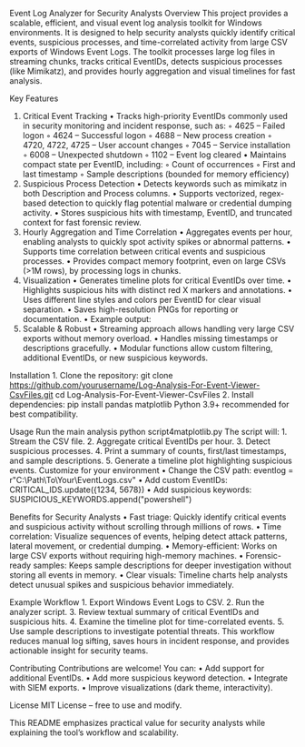 
Event Log Analyzer for Security Analysts
Overview
This project provides a scalable, efficient, and visual event log analysis toolkit for Windows environments. It is designed to help security analysts quickly identify critical events, suspicious processes, and time-correlated activity from large CSV exports of Windows Event Logs.
The toolkit processes large log files in streaming chunks, tracks critical EventIDs, detects suspicious processes (like Mimikatz), and provides hourly aggregation and visual timelines for fast analysis.

Key Features
1. Critical Event Tracking
    • Tracks high-priority EventIDs commonly used in security monitoring and incident response, such as:
        ◦ 4625 – Failed logon
        ◦ 4624 – Successful logon
        ◦ 4688 – New process creation
        ◦ 4720, 4722, 4725 – User account changes
        ◦ 7045 – Service installation
        ◦ 6008 – Unexpected shutdown
        ◦ 1102 – Event log cleared
    • Maintains compact state per EventID, including:
        ◦ Count of occurrences
        ◦ First and last timestamp
        ◦ Sample descriptions (bounded for memory efficiency)
2. Suspicious Process Detection
    • Detects keywords such as mimikatz in both Description and Process columns.
    • Supports vectorized, regex-based detection to quickly flag potential malware or credential dumping activity.
    • Stores suspicious hits with timestamp, EventID, and truncated context for fast forensic review.
3. Hourly Aggregation and Time Correlation
    • Aggregates events per hour, enabling analysts to quickly spot activity spikes or abnormal patterns.
    • Supports time correlation between critical events and suspicious processes.
    • Provides compact memory footprint, even on large CSVs (>1M rows), by processing logs in chunks.
4. Visualization
    • Generates timeline plots for critical EventIDs over time.
    • Highlights suspicious hits with distinct red X markers and annotations.
    • Uses different line styles and colors per EventID for clear visual separation.
    • Saves high-resolution PNGs for reporting or documentation.
    • Example output:
5. Scalable & Robust
    • Streaming approach allows handling very large CSV exports without memory overload.
    • Handles missing timestamps or descriptions gracefully.
    • Modular functions allow custom filtering, additional EventIDs, or new suspicious keywords.

Installation
    1. Clone the repository:
git clone https://github.com/yourusername/Log-Analysis-For-Event-Viewer-CsvFiles.git
cd Log-Analysis-For-Event-Viewer-CsvFiles
    2. Install dependencies:
pip install pandas matplotlib
Python 3.9+ recommended for best compatibility.

Usage
Run the main analysis
python script4matplotlib.py
The script will:
    1. Stream the CSV file.
    2. Aggregate critical EventIDs per hour.
    3. Detect suspicious processes.
    4. Print a summary of counts, first/last timestamps, and sample descriptions.
    5. Generate a timeline plot highlighting suspicious events.
Customize for your environment
    • Change the CSV path:
eventlog = r"C:\Path\To\Your\EventLogs.csv"
    • Add custom EventIDs:
CRITICAL_IDS.update({1234, 5678})
    • Add suspicious keywords:
SUSPICIOUS_KEYWORDS.append("powershell")

Benefits for Security Analysts
    • Fast triage: Quickly identify critical events and suspicious activity without scrolling through millions of rows.
    • Time correlation: Visualize sequences of events, helping detect attack patterns, lateral movement, or credential dumping.
    • Memory-efficient: Works on large CSV exports without requiring high-memory machines.
    • Forensic-ready samples: Keeps sample descriptions for deeper investigation without storing all events in memory.
    • Clear visuals: Timeline charts help analysts detect unusual spikes and suspicious behavior immediately.

Example Workflow
    1. Export Windows Event Logs to CSV.
    2. Run the analyzer script.
    3. Review textual summary of critical EventIDs and suspicious hits.
    4. Examine the timeline plot for time-correlated events.
    5. Use sample descriptions to investigate potential threats.
This workflow reduces manual log sifting, saves hours in incident response, and provides actionable insight for security teams.

Contributing
Contributions are welcome! You can:
    • Add support for additional EventIDs.
    • Add more suspicious keyword detection.
    • Integrate with SIEM exports.
    • Improve visualizations (dark theme, interactivity).

License
MIT License – free to use and modify.

This README emphasizes practical value for security analysts while explaining the tool’s workflow and scalability.
